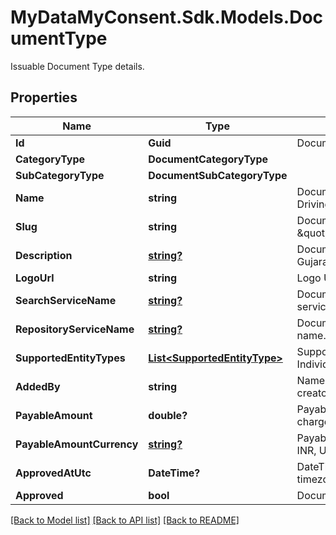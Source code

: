 # MyDataMyConsent.Sdk.Models.DocumentType
Issuable Document Type details.

## Properties

Name | Type | Description | Notes
------------ | ------------- | ------------- | -------------
**Id** | **Guid** | Document Type Identifier. | 
**CategoryType** | **DocumentCategoryType** |  | 
**SubCategoryType** | **DocumentSubCategoryType** |  | 
**Name** | **string** | Document Type Name. eg: Driving License. | 
**Slug** | **string** | Document Type Unique Slug. eg: \&quot;in.gov.gj.transport.dl\&quot;. | 
**Description** | [**string?**](string?.md) | Document Type description. eg: Gujarat State Driving License. | [optional] 
**LogoUrl** | **string** | Logo URL of document type. | 
**SearchServiceName** | [**string?**](string?.md) | Document search repository service name. | [optional] 
**RepositoryServiceName** | [**string?**](string?.md) | Document repository service name. | [optional] 
**SupportedEntityTypes** | [**List&lt;SupportedEntityType&gt;**](SupportedEntityType.md) | Supported entity types. eg: Individual, Organization. | 
**AddedBy** | **string** | Name of the document type creator. | 
**PayableAmount** | **double?** | Payable amount if document is chargeable. eg: 10.25. | [optional] 
**PayableAmountCurrency** | [**string?**](string?.md) | Payable amount currency. eg: INR, USD etc.,. | [optional] 
**ApprovedAtUtc** | **DateTime?** | DateTime of approval in UTC timezone. | [optional] 
**Approved** | **bool** | Document type approval status. | 

[[Back to Model list]](../README.md#documentation-for-models) [[Back to API list]](../README.md#documentation-for-api-endpoints) [[Back to README]](../README.md)

